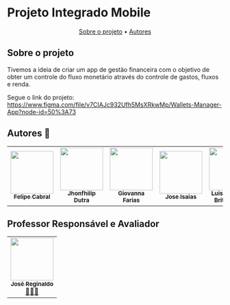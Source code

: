 # Projeto Integrado Mobile

<p align="center">
  <a href="#about">Sobre o projeto</a> •
  <a href="#Autores">Autores</a>
</p>

## <a name="about"></a>Sobre o projeto
Tivemos a ideia de criar um app de gestão financeira com o objetivo de obter um controle do fluxo monetário através do controle de gastos, fluxos e renda.

Segue o link do projeto: https://www.figma.com/file/v7CIAJc932Ufh5MsXRkwMp/Wallets-Manager-App?node-id=50%3A73

## <a name="Autores"></a>Autores :rocket:
<!-- ALL-CONTRIBUTORS-LIST:START - Do not remove or modify this section -->
<!-- prettier-ignore-start -->
<!-- markdownlint-disable -->
<table>
    <tr>
        <td align="center">
            <a href="https://github.com/FelipeCabralz">
                <img src="https://avatars.githubusercontent.com/u/78245415?s=400&u=0aa29d4f8b3a6183d7a541820136d0425b74659f&v=4" width="100px;" alt="" /><br />
                <sub><b>Felipe Cabral</b></sub>
            </a><br />
        </td>
        <td align="center">
            <a href="https://github.com/jhondutrati">
                <img src="https://avatars.githubusercontent.com/u/78240326?v=4" width="100px;" alt="" /><br />
                <sub><b>Jhonfhilip Dutra</b></sub>
            </a><br />
        </td>
        <td align="center">
            <a href="https://github.com/giovannaexe">
                <img src="https://avatars.githubusercontent.com/u/84157992?v=4" width="100px;" alt="" /><br />
                <sub><b>Giovanna Farias</b></sub>
            </a><br />
        </td>
        <td align="center">
            <a href="https://github.com/isaiasZ">
                <img src="https://avatars.githubusercontent.com/u/90223234?v=4" width="100px;" alt="" /><br />
                <sub><b>Jose Isaias</b></sub>
            </a><br />
         </td>
         <td align="center">
            <a href="https://github.com/luisagnes">
                <img src="https://avatars.githubusercontent.com/u/53942255?v=4" width="100px;" alt="" /><br />
                <sub><b>Luis Felipe de Brito Agnes</b></sub>
            </a><br />
         </td>
            <td align="center">
            <a href="https://github.com/GuilhermeMFortes">
                <img src="https://user-images.githubusercontent.com/78245415/162876095-e4941796-8e8c-4fe6-80df-d2badf09c982.png" width="100px;" alt="" /><br />
                <sub><b>Guilherme Alexandre</b></sub>
            </a><br />
         </td>
    </tr>
</table>

## Professor Responsável e Avaliador
<table>
    <tr>
        <td align="center">
            <a href="https://github.com/profjosereginaldo">
                <img src="https://avatars.githubusercontent.com/u/86785375?v=4" width="100px;" alt="" /><br />
                <sub><b>José Reginaldo</b></sub>
            </a><br />
            <a href="https://github.com/profjosereginaldo" title="Teacher">👨🏻‍💻</a>
        </td>
    </tr>
</table>
